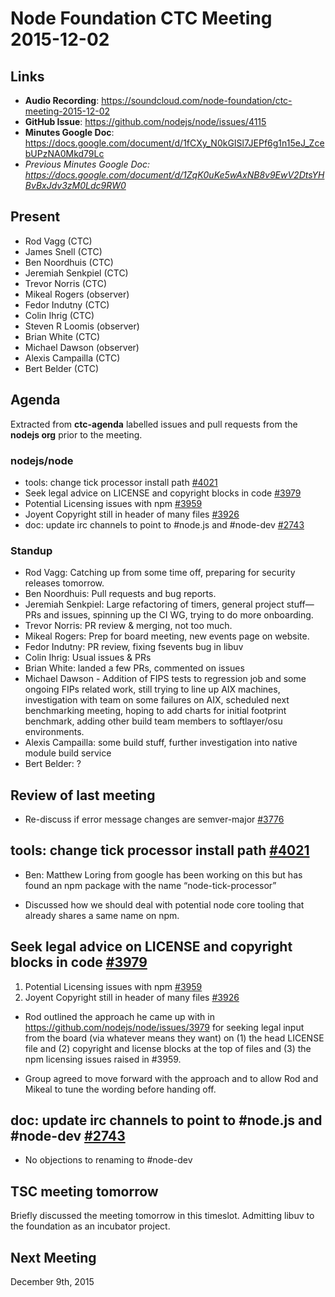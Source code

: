# Node Foundation CTC Meeting 2015-12-02

## Links

* **Audio Recording**: https://soundcloud.com/node-foundation/ctc-meeting-2015-12-02
* **GitHub Issue**: https://github.com/nodejs/node/issues/4115
* **Minutes Google Doc**: <https://docs.google.com/document/d/1fCXy_N0kGISl7JEPf6g1n15eJ_ZcebUPzNA0Mkd79Lc>
* _Previous Minutes Google Doc: <https://docs.google.com/document/d/1ZqK0uKe5wAxNB8v9EwV2DtsYHBvBxJdv3zM0Ldc9RW0>_

## Present

* Rod Vagg (CTC)
* James Snell (CTC)
* Ben Noordhuis (CTC)
* Jeremiah Senkpiel (CTC)
* Trevor Norris (CTC)
* Mikeal Rogers (observer)
* Fedor Indutny (CTC)
* Colin Ihrig (CTC)
* Steven R Loomis (observer)
* Brian White (CTC)
* Michael Dawson (observer)
* Alexis Campailla (CTC)
* Bert Belder (CTC)

## Agenda

Extracted from **ctc-agenda** labelled issues and pull requests from the **nodejs org** prior to the meeting.

### nodejs/node

* tools: change tick processor install path [#4021](https://github.com/nodejs/node/pull/4021)
* Seek legal advice on LICENSE and copyright blocks in code [#3979](https://github.com/nodejs/node/issues/3979)
* Potential Licensing issues with npm [#3959](https://github.com/nodejs/node/issues/3959)
* Joyent Copyright still in header of many files [#3926](https://github.com/nodejs/node/issues/3926)
* doc: update irc channels to point to #node.js and #node-dev [#2743](https://github.com/nodejs/node/pull/2743)


### Standup

* Rod Vagg: Catching up from some time off, preparing for security releases tomorrow.
* Ben Noordhuis: Pull requests and bug reports.
* Jeremiah Senkpiel: Large refactoring of timers, general project stuff—PRs and issues, spinning up the CI WG, trying to do more onboarding.
* Trevor Norris: PR review & merging, not too much.
* Mikeal Rogers: Prep for board meeting, new events page on website.
* Fedor Indutny: PR review, fixing fsevents bug in libuv
* Colin Ihrig: Usual issues & PRs
* Brian White: landed a few PRs, commented on issues
* Michael Dawson - Addition of FIPS tests to regression job and some ongoing FIPs related work, still trying to line up AIX machines, investigation with team on some failures on AIX, scheduled next benchmarking meeting, hoping to add charts for initial footprint benchmark, adding other build team members to softlayer/osu environments.
* Alexis Campailla: some build stuff, further investigation into native module build service
* Bert Belder: ?


## Review of last meeting

* Re-discuss if error message changes are semver-major [#3776](https://github.com/nodejs/node/issues/3776)

## tools: change tick processor install path [#4021](https://github.com/nodejs/node/pull/4021)

* Ben: Matthew Loring from google has been working on this but has found an npm package with the name “node-tick-processor”

* Discussed how we should deal with potential node core tooling that already shares a same name on npm.

## Seek legal advice on LICENSE and copyright blocks in code [#3979](https://github.com/nodejs/node/issues/3979)

1. Potential Licensing issues with npm [#3959](https://github.com/nodejs/node/issues/3959)
2. Joyent Copyright still in header of many files [#3926](https://github.com/nodejs/node/issues/3926)

* Rod outlined the approach he came up with in https://github.com/nodejs/node/issues/3979 for seeking legal input from the board (via whatever means they want) on (1) the head LICENSE file and (2) copyright and license blocks at the top of files and (3) the npm licensing issues raised in #3959.

* Group agreed to move forward with the approach and to allow Rod and Mikeal to tune the wording before handing off.

## doc: update irc channels to point to #node.js and #node-dev [#2743](https://github.com/nodejs/node/pull/2743)

* No objections to renaming to #node-dev

## TSC meeting tomorrow

Briefly discussed the meeting tomorrow in this timeslot. Admitting libuv to the foundation as an incubator project.

## Next Meeting

December 9th, 2015
